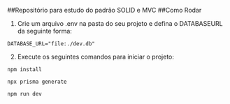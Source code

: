 ##Repositório para estudo do padrão SOLID e MVC
##Como Rodar
1. Crie um arquivo .env na pasta do seu projeto e defina o DATABASEURL da seguinte forma:
```console
DATABASE_URL="file:./dev.db"
```

2. Execute os seguintes comandos para iniciar o projeto:
```console
npm install
```
```console
npx prisma generate
```
```console
npm run dev
```
